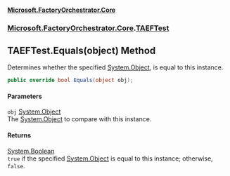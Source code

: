 #### [Microsoft.FactoryOrchestrator.Core](./Microsoft-FactoryOrchestrator-Core.md 'Microsoft.FactoryOrchestrator.Core')
### [Microsoft.FactoryOrchestrator.Core](./Microsoft-FactoryOrchestrator-Core.md 'Microsoft.FactoryOrchestrator.Core').[TAEFTest](./Microsoft-FactoryOrchestrator-Core-TAEFTest.md 'Microsoft.FactoryOrchestrator.Core.TAEFTest')
## TAEFTest.Equals(object) Method
Determines whether the specified [System.Object](https://docs.microsoft.com/en-us/dotnet/api/System.Object 'System.Object'), is equal to this instance.  
```csharp
public override bool Equals(object obj);
```
#### Parameters
<a name='Microsoft-FactoryOrchestrator-Core-TAEFTest-Equals(object)-obj'></a>
`obj` [System.Object](https://docs.microsoft.com/en-us/dotnet/api/System.Object 'System.Object')  
The [System.Object](https://docs.microsoft.com/en-us/dotnet/api/System.Object 'System.Object') to compare with this instance.  
  
#### Returns
[System.Boolean](https://docs.microsoft.com/en-us/dotnet/api/System.Boolean 'System.Boolean')  
`true` if the specified [System.Object](https://docs.microsoft.com/en-us/dotnet/api/System.Object 'System.Object') is equal to this instance; otherwise, `false`.  
